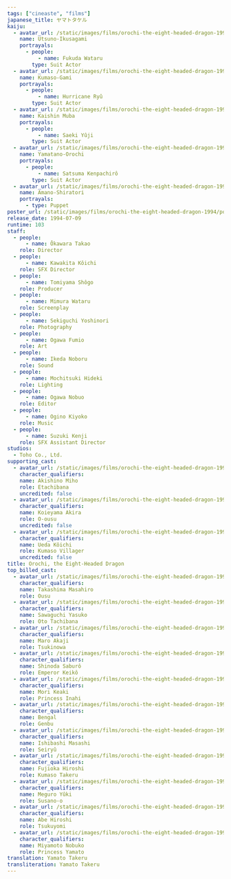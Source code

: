 ```yaml
---
tags: ["cineaste", "films"]
japanese_title: ヤマトタケル
kaiju:
  - avatar_url: /static/images/films/orochi-the-eight-headed-dragon-1994/kaiju-avatars/wataru-fukuda-0.webp
    name: Utsuno-Ikusagami
    portrayals:
      - people:
          - name: Fukuda Wataru
        type: Suit Actor
  - avatar_url: /static/images/films/orochi-the-eight-headed-dragon-1994/kaiju-avatars/hurricane-ryu-0.webp
    name: Kumaso-Gami
    portrayals:
      - people:
          - name: Hurricane Ryû
        type: Suit Actor
  - avatar_url: /static/images/films/orochi-the-eight-headed-dragon-1994/kaiju-avatars/yuji-saeki-0.webp
    name: Kaishin Muba
    portrayals:
      - people:
          - name: Saeki Yûji
        type: Suit Actor
  - avatar_url: /static/images/films/orochi-the-eight-headed-dragon-1994/kaiju-avatars/kenpachiro-satsuma-0.webp
    name: Yamatano-Orochi
    portrayals:
      - people:
          - name: Satsuma Kenpachirô
        type: Suit Actor
  - avatar_url: /static/images/films/orochi-the-eight-headed-dragon-1994/kaiju-avatars/00195.webp
    name: Amano-Shiratori
    portrayals:
      - type: Puppet
poster_url: /static/images/films/orochi-the-eight-headed-dragon-1994/posters/poster.webp
release_date: 1994-07-09
runtime: 103
staff:
  - people:
      - name: Ôkawara Takao
    role: Director
  - people:
      - name: Kawakita Kôichi
    role: SFX Director
  - people:
      - name: Tomiyama Shôgo
    role: Producer
  - people:
      - name: Mimura Wataru
    role: Screenplay
  - people:
      - name: Sekiguchi Yoshinori
    role: Photography
  - people:
      - name: Ogawa Fumio
    role: Art
  - people:
      - name: Ikeda Noboru
    role: Sound
  - people:
      - name: Mochitsuki Hideki
    role: Lighting
  - people:
      - name: Ogawa Nobuo
    role: Editor
  - people:
      - name: Ogino Kiyoko
    role: Music
  - people:
      - name: Suzuki Kenji
    role: SFX Assistant Director
studios:
  - Toho Co., Ltd.
supporting_cast:
  - avatar_url: /static/images/films/orochi-the-eight-headed-dragon-1994/cast-avatars/miho-akishino-0.webp
    character_qualifiers:
    name: Akishino Miho
    role: Etachibana
    uncredited: false
  - avatar_url: /static/images/films/orochi-the-eight-headed-dragon-1994/cast-avatars/akira-koieyama-0.webp
    character_qualifiers:
    name: Koieyama Akira
    role: O-ousu
    uncredited: false
  - avatar_url: /static/images/films/orochi-the-eight-headed-dragon-1994/cast-avatars/koichi-ueda-0.webp
    character_qualifiers:
    name: Ueda Kôichi
    role: Kumaso Villager
    uncredited: false
title: Orochi, the Eight-Headed Dragon
top_billed_cast:
  - avatar_url: /static/images/films/orochi-the-eight-headed-dragon-1994/cast-avatars/masahiro-takashima-0.webp
    character_qualifiers:
    name: Takashima Masahiro
    role: Ousu
  - avatar_url: /static/images/films/orochi-the-eight-headed-dragon-1994/cast-avatars/yasuko-sawaguchi-0.webp
    character_qualifiers:
    name: Sawaguchi Yasuko
    role: Oto Tachibana
  - avatar_url: /static/images/films/orochi-the-eight-headed-dragon-1994/cast-avatars/akaji-maru-0.webp
    character_qualifiers:
    name: Maro Akaji
    role: Tsukinowa
  - avatar_url: /static/images/films/orochi-the-eight-headed-dragon-1994/cast-avatars/saburo-shinoda-0.webp
    character_qualifiers:
    name: Shinoda Saburô
    role: Emperor Keikô
  - avatar_url: /static/images/films/orochi-the-eight-headed-dragon-1994/cast-avatars/keaki-mori-0.webp
    character_qualifiers:
    name: Mori Keaki
    role: Princess Inahi
  - avatar_url: /static/images/films/orochi-the-eight-headed-dragon-1994/cast-avatars/bengal-0.webp
    character_qualifiers:
    name: Bengal
    role: Genbu
  - avatar_url: /static/images/films/orochi-the-eight-headed-dragon-1994/cast-avatars/masashi-ishibashi-0.webp
    character_qualifiers:
    name: Ishibashi Masashi
    role: Seiryû
  - avatar_url: /static/images/films/orochi-the-eight-headed-dragon-1994/cast-avatars/hiroshi-fujioka-0.webp
    character_qualifiers:
    name: Fujioka Hiroshi
    role: Kumaso Takeru
  - avatar_url: /static/images/films/orochi-the-eight-headed-dragon-1994/cast-avatars/yuki-meguru-0.webp
    character_qualifiers:
    name: Meguro Yûki
    role: Susano-o
  - avatar_url: /static/images/films/orochi-the-eight-headed-dragon-1994/cast-avatars/hiroshi-abe-0.webp
    character_qualifiers:
    name: Abe Hiroshi
    role: Tsukuyomi
  - avatar_url: /static/images/films/orochi-the-eight-headed-dragon-1994/cast-avatars/nobuko-miyamoto-0.webp
    character_qualifiers:
    name: Miyamoto Nobuko
    role: Princess Yamato
translation: Yamato Takeru
transliteration: Yamato Takeru
---
```

